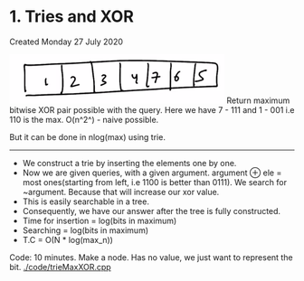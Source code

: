# 1. Tries and XOR
Created Monday 27 July 2020

![](1._Tries_and_XOR/pasted_image.png)
Return maximum bitwise XOR pair possible with the query.
Here we have 7 - 111 and 1 - 001 i.e 110 is the max.
O(n^2^) - naive possible.

But it can be done in nlog(max) using trie.

*****


* We construct a trie by inserting the elements one by one.
* Now we are given queries, with a given argument. argument ⊕ ele = most ones(starting from left, i.e 1100 is better than 0111). We search for ~argument. Because that will increase our xor value.
* This is easily searchable in a tree.
* Consequently, we have our answer after the tree is fully constructed.
* Time for insertion = log(bits in maximum)
* Searching = log(bits in maximum)
* T.C = O(N * log(max_n))

Code: 10 minutes.
Make a node. Has no value, we just want to represent the bit.
[./code/trieMaxXOR.cpp](./1._Tries_and_XOR/code/trieMaxXOR.cpp)

